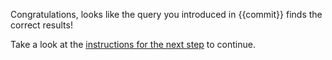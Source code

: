 Congratulations, looks like the query you introduced in {{commit}} finds the correct results!

Take a look at the [instructions for the next step]({{next_issue}}) to continue.
